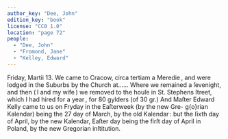 ```yaml
---
author_key: "Dee, John"
edition_key: "book"
license: "CC0 1.0"
location: "page 72"
people:
  - "Dee, John"
  - "Fromond, Jane"
  - "Kelley, Edward"
---
```

Friday, Martii 13. We came to Cracow, circa tertiam a Meredie , and were lodged in the
Suburbs by the Church at…… Where we remained a ſevenight, and then ( I and my wife ) we
removed to the houſe in St. Stephens ſtreet, which I had hired for a year , for 80 gylders (of
30 gr.) And Maſter Edward Kelly came to us on Fryday in the Eaſterweek (by the new Gre-
g{o}rian Kalendar) being the 27 day of March, by the old Kalendar : but the ſixth day of April,
by the new Kalendar, Eaſter day being the firſt day of April in Poland, by the new Gregorian inſtitution.
